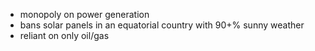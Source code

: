 - monopoly on power generation
- bans solar panels in an equatorial country with 90+% sunny weather
- reliant on only oil/gas